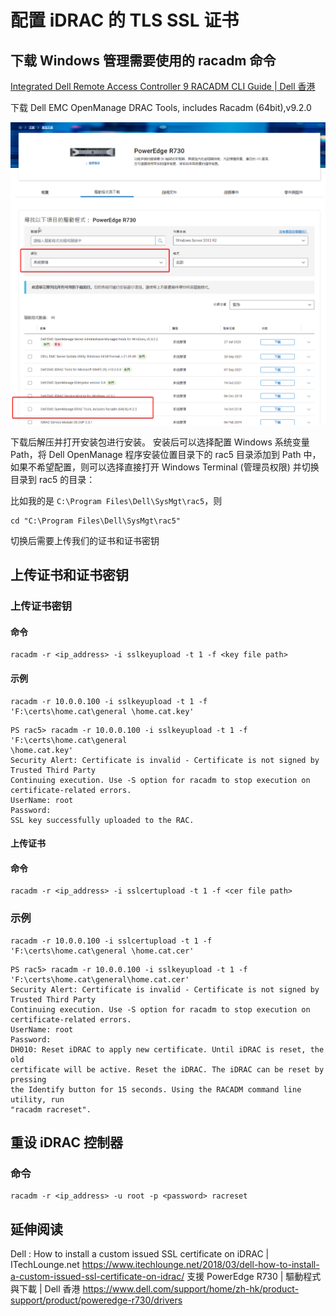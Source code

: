 # 配置 iDRAC 的 TLS SSL 证书

## 下载 Windows 管理需要使用的 racadm 命令

[Integrated Dell Remote Access Controller 9 RACADM CLI Guide | Dell 香港](https://www.dell.com/support/manuals/zh-hk/poweredge-c6420/idrac_4.00.00.00_racadm/supported-racadm-interfaces?guid=guid-a5747353-fc88-4438-b617-c50ca260448e&lang=en-us)

下载 Dell EMC OpenManage DRAC Tools, includes Racadm (64bit),v9.2.0

![](./assets/dell-idrac-1.png)

下载后解压并打开安装包进行安装。
安装后可以选择配置 Windows 系统变量 Path，将 Dell OpenManage 程序安装位置目录下的 rac5 目录添加到 Path 中，如果不希望配置，则可以选择直接打开 Windows Terminal (管理员权限) 并切换目录到 rac5 的目录：

比如我的是 `C:\Program Files\Dell\SysMgt\rac5`，则

```shell
cd "C:\Program Files\Dell\SysMgt\rac5"
```

切换后需要上传我们的证书和证书密钥

## 上传证书和证书密钥

### 上传证书密钥

#### 命令

```shell
racadm -r <ip_address> -i sslkeyupload -t 1 -f <key file path>
```

#### 示例

```shell
racadm -r 10.0.0.100 -i sslkeyupload -t 1 -f 'F:\certs\home.cat\general \home.cat.key'
```

```shell
PS rac5> racadm -r 10.0.0.100 -i sslkeyupload -t 1 -f 'F:\certs\home.cat\general  
\home.cat.key'  
Security Alert: Certificate is invalid - Certificate is not signed by Trusted Third Party  
Continuing execution. Use -S option for racadm to stop execution on certificate-related errors.  
UserName: root  
Password:  
SSL key successfully uploaded to the RAC.  
```

#### 上传证书

#### 命令

```shell
racadm -r <ip_address> -i sslcertupload -t 1 -f <cer file path>
```

### 示例

```shell
racadm -r 10.0.0.100 -i sslcertupload -t 1 -f 'F:\certs\home.cat\general \home.cat.cer'
```

```shell
PS rac5> racadm -r 10.0.0.100 -i sslkeyupload -t 1 -f 'F:\certs\home.cat\general\home.cat.cer'  
Security Alert: Certificate is invalid - Certificate is not signed by Trusted Third Party  
Continuing execution. Use -S option for racadm to stop execution on certificate-related errors.  
UserName: root  
Password:  
DH010: Reset iDRAC to apply new certificate. Until iDRAC is reset, the old  
certificate will be active. Reset the iDRAC. The iDRAC can be reset by pressing  
the Identify button for 15 seconds. Using the RACADM command line utility, run  
"racadm racreset".
```

## 重设 iDRAC 控制器

### 命令

```shell
racadm -r <ip_address> -u root -p <password> racreset
```

## 延伸阅读

Dell : How to install a custom issued SSL certificate on iDRAC | ITechLounge.net
https://www.itechlounge.net/2018/03/dell-how-to-install-a-custom-issued-ssl-certificate-on-idrac/
支援 PowerEdge R730 | 驅動程式與下載 | Dell 香港
https://www.dell.com/support/home/zh-hk/product-support/product/poweredge-r730/drivers